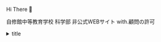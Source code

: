 Hi There 👋  
  
自修館中等教育学校 科学部 非公式WEBサイト with.顧問の許可  
  
<details><summary>title</summary>descriptions</details>
